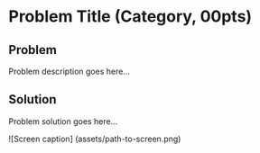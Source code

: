 # Problem Title (Category, 00pts)

## Problem

Problem description goes here...

## Solution

Problem solution goes here...

![Screen caption]
(assets/path-to-screen.png)
